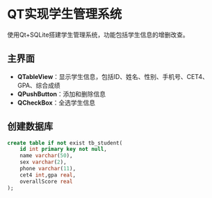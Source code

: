 # QT实现学生管理系统

使用Qt+SQLite搭建学生管理系统，功能包括学生信息的增删改查。

## 主界面

- **QTableView**：显示学生信息，包括ID、姓名、性别、手机号、CET4、GPA、综合成绩
- **QPushButton**：添加和删除信息
- **QCheckBox**：全选学生信息

## 创建数据库

```sql
create table if not exist tb_student(
    id int primary key not null,
    name varchar(50),
    sex varchar(2),
    phone varchar(11),
    cet4 int,gpa real,
    overallScore real
);
```

